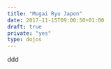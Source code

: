 ```yaml
---
title: "Mugai Ryu Japon"
date: 2017-11-15T09:00:50+01:00
draft: true
private: "yes"
type: dojos
---
```

ddd
